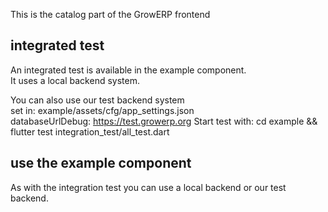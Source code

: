 This is the catalog part of the GrowERP frontend

## integrated test
An integrated test is available in the example component.  
It uses a local backend system.

You can also use our test backend system   
    set in: example/assets/cfg/app_settings.json  
        databaseUrlDebug: https://test.growerp.org
Start test with: cd example && flutter test integration_test/all_test.dart

## use the example component
As with the integration test you can use a local backend or our test backend.
